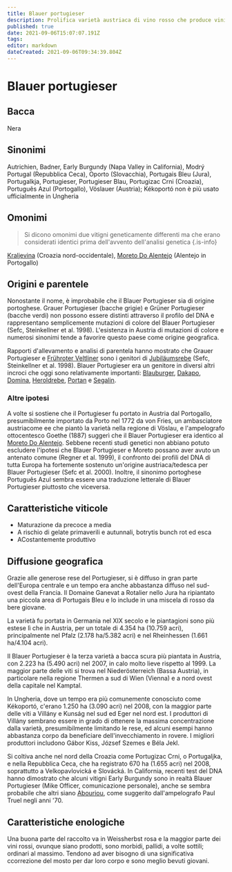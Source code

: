 ```yaml
---
title: Blauer portugieser
description: Prolifica varietà austriaca di vino rosso che produce vini piuttosto scialbi e poco acidi.
published: true
date: 2021-09-06T15:07:07.191Z
tags: 
editor: markdown
dateCreated: 2021-09-06T09:34:39.804Z
---
```


# Blauer portugieser

## Bacca
Nera
## Sinonimi
Autrichien, Badner, Early Burgundy (Napa Valley in California), Modrý Portugal (Repubblica Ceca), Oporto (Slovacchia), Portugais Bleu (Jura), Portugalkja, Portugieser, Portugieser Blau, Portugizac Crni (Croazia), Português Azul (Portogallo), Vöslauer (Austria); Kékoportó non è più usato ufficialmente in Ungheria

## Omonimi
> Si dicono omonimi due vitigni geneticamente differenti ma che erano considerati identici prima dell'avvento dell'analisi genetica
{.is-info}

[Kraljevina](/vitigni/Croazia/bacca-nera/kraljevina) (Croazia nord-occidentale), [Moreto Do Alentejo](/vitigni/Spagna/bacca-nera/moreto-do-alentejo) (Alentejo in Portogallo)

## Origini e parentele
Nonostante il nome, è improbabile che il Blauer Portugieser sia di origine portoghese. Grauer Portugieser (bacche grigie) e Grüner Portugieser (bacche verdi) non possono essere distinti attraverso il profilo del DNA e rappresentano semplicemente mutazioni di colore del Blauer Portugieser (Sefc, Steinkellner et al. 1998). L'esistenza in Austria di mutazioni di colore e numerosi sinonimi tende a favorire questo paese come origine geografica.

Rapporti d'allevamento e analisi di parentela hanno mostrato che Grauer Portugieser e [Frühroter Veltliner](/vitigni/Austria/bacca-nera/fruhroter-veltliner) sono i genitori di [Jubiläumsrebe](/vitigni/Austria/bacca-nera/jubilaumsrebe) (Sefc, Steinkellner et al. 1998). Blauer Portugieser era un genitore in diversi altri incroci che oggi sono relativamente importanti: [Blauburger](/vitigni/Austria/bacca-nera/blaufrankisch/vitigni/Austria/bacca-nera/blauburger), [Dakapo](/vitigni/Germania/bacca-nera/dakapo), [Domina](/vitigni/bacca-nera/domina), [Heroldrebe](/vitigni/bacca-nera/heroldrebe), [Portan](/vitigni/bacca-nera/portan) e [Segalin](/vitigni/bacca-nera/segalin).

### Altre ipotesi

A volte si sostiene che il Portugieser fu portato in Austria dal Portogallo, presumibilmente importato da Porto nel 1772 da von Fries, un ambasciatore austriacome ee che piantò la varietà nella regione di Vöslau, e l'ampelografo ottocentesco Goethe (1887) suggerì che il Blauer Portugieser era identico al [Moreto Do Alentejo](/vitigni/Spagna/bacca-nera/moreto-do-alentejo). Sebbene recenti studi genetici non abbiano potuto escludere l'ipotesi che Blauer Portugieser e Moreto possano aver avuto un antenato comune (Regner et al. 1999), il confronto dei profili del DNA di tutta Europa ha fortemente sostenuto un'origine austriaca/tedesca per Blauer Portugieser (Sefc et al. 2000). Inoltre, il sinonimo portoghese Português Azul sembra essere una traduzione letterale di Blauer Portugieser piuttosto che viceversa.

## Caratteristiche viticole
- Maturazione da precoce a media
- A rischio di gelate primaverili e autunnali, botrytis bunch rot ed esca
- ACostantemente produttivo

## Diffusione geografica
Grazie alle generose rese del Portugieser, si è diffuso in gran parte dell'Europa centrale e un tempo era anche abbastanza diffuso nel sud-ovest della Francia. Il Domaine Ganevat a Rotalier nello Jura ha ripiantato una piccola area di Portugais Bleu e lo include in una miscela di rosso da bere giovane.

La varietà fu portata in Germania nel XIX secolo e le piantagioni sono più estese lì che in Austria, per un totale di 4.354 ha (10.759 acri), principalmente nel Pfalz (2.178 ha/5.382 acri) e nel Rheinhessen (1.661 ha/4.104 acri).

Il Blauer Portugieser è la terza varietà a bacca scura più piantata in Austria, con 2.223 ha (5.490 acri) nel 2007, in calo molto lieve rispetto al 1999. La maggior parte delle viti si trova nel Niederösterreich (Bassa Austria), in particolare nella regione Thermen a sud di Wien (Vienna) e a nord ovest della capitale nel Kamptal.

In Ungheria, dove un tempo era più comunemente conosciuto come Kékoportó, c'erano 1.250 ha (3.090 acri) nel 2008, con la maggior parte delle viti a Villány e Kunság nel sud ed Eger nel nord est. I produttori di Villány sembrano essere in grado di ottenere la massima concentrazione dalla varietà, presumibilmente limitando le rese, ed alcuni esempi hanno abbastanza corpo da beneficiare dell'invecchiamento in rovere. I migliori produttori includono Gábor Kiss, József Szemes e Béla Jekl.

Si coltiva anche nel nord della Croazia come Portugizac Crni, o Portugaljka, e nella Repubblica Ceca, che ha registrato 670 ha (1.655 acri) nel 2008, soprattutto a Velkopavlovická e Slovácká. In California, recenti test del DNA hanno dimostrato che alcuni vitigni Early Burgundy sono in realtà Blauer Portugieser (Mike Officer, comunicazione personale), anche se sembra probabile che altri siano [Abouriou](/vitigni/Francia/bacca-nera/abouriou), come suggerito dall'ampelografo Paul Truel negli anni '70.

## Caratteristiche enologiche
Una buona parte del raccolto va in Weissherbst rosa e la maggior parte dei vini rossi, ovunque siano prodotti, sono morbidi, pallidi, a volte sottili; ordinari al massimo. Tendono ad aver bisogno di una significativa ccorrezione del mosto per dar loro corpo e sono meglio bevuti giovani.